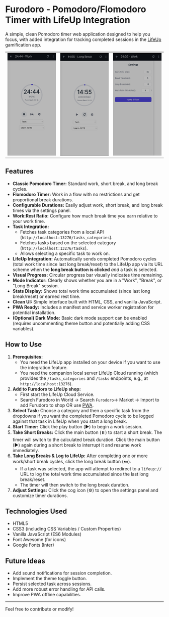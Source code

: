 # Furodoro - Pomodoro/Flomodoro Timer with LifeUp Integration

A simple, clean Pomodoro timer web application designed to help you focus, with added integration for tracking completed sessions in the [LifeUp](https://github.com/Ayagikei/LifeUp) gamification app.


<table>
  <tr>
    <td align="center"><img src="images/SS1.jpg" alt="Work" width="200"/></td>
    <td align="center"><img src="images/SS2.jpg" alt="Long Break" width="200"/></td>
    <td align="center"><img src="images/SS3.jpg" alt="Settings" width="200"/></td>
  </tr>
</table>

## Features

*   **Classic Pomodoro Timer:** Standard work, short break, and long break cycles.
*   **Flomodoro Timer:** Work in a flow with no restrictions and get proportional break durations.
*   **Configurable Durations:** Easily adjust work, short break, and long break times via the settings panel.
*   **Work:Rest Ratio:** Configure how much break time you earn relative to your work time.
*   **Task Integration:**
    *   Fetches task categories from a local API (`http://localhost:13276/tasks_categories`).
    *   Fetches tasks based on the selected category (`http://localhost:13276/tasks`).
    *   Allows selecting a specific task to work on.
*   **LifeUp Integration:** Automatically sends completed Pomodoro cycles (total work time since last long break/reset) to the LifeUp app via its URL scheme when the **long break button is clicked** *and* a task is selected.
*   **Visual Progress:** Circular progress bar visually indicates time remaining.
*   **Mode Indicator:** Clearly shows whether you are in a "Work", "Break", or "Long Break" session.
*   **Stats Display:** Shows total work time accumulated (since last long break/reset) or earned rest time.
*   **Clean UI:** Simple interface built with HTML, CSS, and vanilla JavaScript.
*   **PWA Ready:** Includes a manifest and service worker registration for potential installation.
*   **(Optional) Dark Mode:** Basic dark mode support can be enabled (requires uncommenting theme button and potentially adding CSS variables).

## How to Use

1.  **Prerequisites:**
    *   You need the LifeUp app installed on your device if you want to use the integration feature.
    *   You need the companion local server LifeUp Cloud running (which provides the `/tasks_categories` and `/tasks` endpoints, e.g., at `http://localhost:13276`).
2.  **Add to Furodoro to LifeUp shop:**
    *   First start the LifeUp Cloud Service.
    *   Search Furodoro in World -> Search `Furodoro`-> Market -> Import to add Furudoro to shop OR use [PWA](https://furodoro.pages.dev/). 
3.  **Select Task:** Choose a category and then a specific task from the dropdowns if you want the completed Pomodoro cycle to be logged against that task in LifeUp when you start a long break.
4.  **Start Timer:** Click the play button (▶️) to begin a work session.
5.  **Take Short Breaks:** Click the main button (⏸️) to start a short break. The timer will switch to the calculated break duration. Click the main button (▶️) again during a short break to interrupt it and resume work immediately.
7.  **Take Long Breaks & Log to LifeUp:** After completing one or more work/short break cycles, click the long break button (🛏️).
    *   If a task was selected, the app will attempt to redirect to a `lifeup://` URL to log the total work time accumulated since the last long break/reset.
    *   The timer will then switch to the long break duration.
8.  **Adjust Settings:** Click the cog icon (⚙️) to open the settings panel and customize timer durations.

## Technologies Used

*   HTML5
*   CSS3 (including CSS Variables / Custom Properties)
*   Vanilla JavaScript (ES6 Modules)
*   Font Awesome (for icons)
*   Google Fonts (Inter)

## Future Ideas

*   Add sound notifications for session completion.
*   Implement the theme toggle button.
*   Persist selected task across sessions.
*   Add more robust error handling for API calls.
*   Improve PWA offline capabilities.

---

Feel free to contribute or modify!
